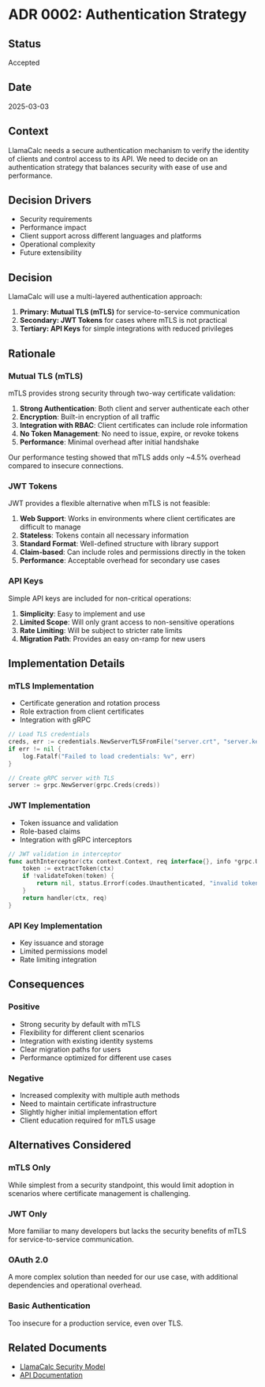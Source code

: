 # ADR 0002: Authentication Strategy

## Status

Accepted

## Date

2025-03-03

## Context

LlamaCalc needs a secure authentication mechanism to verify the identity of clients and control access to its API. We need to decide on an authentication strategy that balances security with ease of use and performance.

## Decision Drivers

- Security requirements
- Performance impact
- Client support across different languages and platforms
- Operational complexity
- Future extensibility

## Decision

LlamaCalc will use a multi-layered authentication approach:

1. **Primary: Mutual TLS (mTLS)** for service-to-service communication 
2. **Secondary: JWT Tokens** for cases where mTLS is not practical
3. **Tertiary: API Keys** for simple integrations with reduced privileges

## Rationale

### Mutual TLS (mTLS)

mTLS provides strong security through two-way certificate validation:

1. **Strong Authentication**: Both client and server authenticate each other
2. **Encryption**: Built-in encryption of all traffic
3. **Integration with RBAC**: Client certificates can include role information
4. **No Token Management**: No need to issue, expire, or revoke tokens
5. **Performance**: Minimal overhead after initial handshake

Our performance testing showed that mTLS adds only ~4.5% overhead compared to insecure connections.

### JWT Tokens

JWT provides a flexible alternative when mTLS is not feasible:

1. **Web Support**: Works in environments where client certificates are difficult to manage
2. **Stateless**: Tokens contain all necessary information
3. **Standard Format**: Well-defined structure with library support
4. **Claim-based**: Can include roles and permissions directly in the token
5. **Performance**: Acceptable overhead for secondary use cases

### API Keys

Simple API keys are included for non-critical operations:

1. **Simplicity**: Easy to implement and use
2. **Limited Scope**: Will only grant access to non-sensitive operations
3. **Rate Limiting**: Will be subject to stricter rate limits
4. **Migration Path**: Provides an easy on-ramp for new users

## Implementation Details

### mTLS Implementation

- Certificate generation and rotation process
- Role extraction from client certificates
- Integration with gRPC

```go
// Load TLS credentials
creds, err := credentials.NewServerTLSFromFile("server.crt", "server.key")
if err != nil {
    log.Fatalf("Failed to load credentials: %v", err)
}

// Create gRPC server with TLS
server := grpc.NewServer(grpc.Creds(creds))
```

### JWT Implementation

- Token issuance and validation
- Role-based claims
- Integration with gRPC interceptors

```go
// JWT validation in interceptor
func authInterceptor(ctx context.Context, req interface{}, info *grpc.UnaryServerInfo, handler grpc.UnaryHandler) (interface{}, error) {
    token := extractToken(ctx)
    if !validateToken(token) {
        return nil, status.Errorf(codes.Unauthenticated, "invalid token")
    }
    return handler(ctx, req)
}
```

### API Key Implementation

- Key issuance and storage
- Limited permissions model
- Rate limiting integration

## Consequences

### Positive

- Strong security by default with mTLS
- Flexibility for different client scenarios
- Integration with existing identity systems
- Clear migration paths for users
- Performance optimized for different use cases

### Negative

- Increased complexity with multiple auth methods
- Need to maintain certificate infrastructure
- Slightly higher initial implementation effort
- Client education required for mTLS usage

## Alternatives Considered

### mTLS Only

While simplest from a security standpoint, this would limit adoption in scenarios where certificate management is challenging.

### JWT Only

More familiar to many developers but lacks the security benefits of mTLS for service-to-service communication.

### OAuth 2.0

A more complex solution than needed for our use case, with additional dependencies and operational overhead.

### Basic Authentication

Too insecure for a production service, even over TLS.

## Related Documents

- [LlamaCalc Security Model](../security.md)
- [API Documentation](../api.md) 